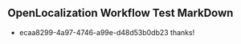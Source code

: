 ## OpenLocalization Workflow Test MarkDown
* ecaa8299-4a97-4746-a99e-d48d53b0db23 thanks!

<!--HONumber=Sep16_HO1-->



